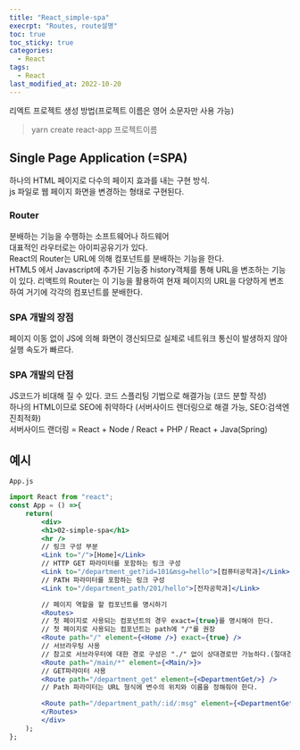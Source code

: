 ```yaml
---
title: "React_simple-spa"
execrpt: "Routes, route설명"
toc: true
toc_sticky: true
categories:
  - React
tags:
  - React
last_modified_at: 2022-10-20
---
```


리엑트 프로젝트 생성 방법(프로젝트 이름은 영어 소문자만 사용 가능)  
> yarn create react-app 프로젝트이름

## Single Page Application (=SPA)
하나의 HTML 페이지로 다수의 페이지 효과를 내는 구현 방식.  
js 파일로 웹 페이지 화면을 변경하는 형태로 구현된다.
### Router
분배하는 기능을 수행하는 소프트웨어나 하드웨어  
대표적인 라우터로는 아이피공유기가 있다.  
React의 Router는 URL에 의해 컴포넌트를 분배하는 기능을 한다.  
HTML5 에서 Javascript에 추가된 기능중 history객체를 통해 URL을 변조하는 기능이 있다.
리액트의 Router는 이 기능을 활용하여 현재 페이지의 URL을 다양하게 변조하여 거기에 각각의 컴포넌트를 분배한다.
### SPA 개발의 장점
페이지 이동 없이 JS에 의해 화면이 갱신되므로 실제로 네트워크 통신이 발생하지 않아 실행 속도가 빠르다.
### SPA 개발의 단점
JS코드가 비대해 질 수 있다. 코드 스플리팅 기법으로 해결가능 (코드 분할 작성)  
하나의 HTML이므로 SEO에 취약하다 (서버사이드 렌더링으로 해결 가능, SEO:검색엔진최적화)  
서버사이드 랜더링 = React + Node / React + PHP / React + Java(Spring)

## 예시
`App.js`
```jsx
import React from "react";
const App = () =>{
    return(
        <div>
        <h1>02-simple-spa</h1>
        <hr />
        // 링크 구성 부분
        <Link to="/">[Home]</Link>
        // HTTP GET 파라미터를 포함하는 링크 구성
        <Link to="/department_get?id=101&msg=hello">[컴퓨터공학과]</Link>
        // PATH 파라미터를 포함하는 링크 구성
        <Link to="/department_path/201/hello">[전자공학과]</Link>

        // 페이지 역할을 할 컴포넌트를 명시하기
        <Routes>
        // 첫 페이지로 사용되는 컴포넌트의 경우 exact={true}를 명시해야 한다.
        // 첫 페이지로 사용되는 컴포넌트는 path에 "/"를 권장
        <Route path="/" element={<Home />} exact={true} />
        // 서브라우팅 사용
        // 참고로 서브라우터에 대한 경로 구성은 "./" 없이 상대경로만 가능하다.(절대경로 불가)
        <Route path="/main/*" element={<Main/>}>
        // GET파라미터 사용
        <Route path="/department_get" element={<DepartmentGet/>} />
        // Path 파라미터는 URL 형식에 변수의 위치와 이름을 정해줘야 한다.

        <Route path="/department_path/:id/:msg" element={<DepartmentGet />} /> 
        </Routes>
        </div>
    );
};
```